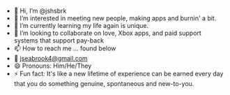 - 👋 Hi, I’m @jshsbrk
- 👀 I’m interested in meeting new people, making apps and burnin' a bit.
- 🌱 I’m currently learning my life again is unique.
- 💞️ I’m looking to collaborate on love, Xbox apps, and paid support systems that support pay-back
- 📫 How to reach me ... found below
- 📧 jseabrook4@gmail.com 
- 😄 Pronouns: Him/He/They
- ⚡ Fun fact: It's like a new lifetime of experience can be earned every day that you do something genuine, spontaneous and new-to-you.

<!---
jshsbrk/jshsbrk is a ✨ special ✨ repository because its `README.md` (this file) appears on your GitHub profile.
You can click the Preview link to take a look at your changes.
--->
